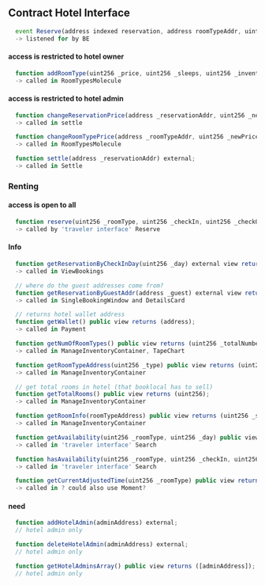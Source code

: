 [//]: <> ( in Atom hit ctrl + shift + m for markdown preview )

## Contract Hotel Interface
```js
  event Reserve(address indexed reservation, address roomTypeAddr, uint256 checkIn, uint256 checkOut);
  -> listened for by BE
```
#### access is restricted to hotel owner
```js
  function addRoomType(uint256 _price, uint256 _sleeps, uint256 _inventory) external;
  -> called in RoomTypesMolecule
```
#### access is restricted to hotel admin
```js
  function changeReservationPrice(address _reservationAddr, uint256 _newPrice) external;
  -> called in settle
```
```js
  function changeRoomTypePrice(address _roomTypeAddr, uint256 _newPrice) external;
  -> called in RoomTypesMolecule
```
```js
  function settle(address _reservationAddr) external;
  -> called in Settle
```
### Renting

#### access is open to all
```js
  function reserve(uint256 _roomType, uint256 _checkIn, uint256 _checkOut) external payable;
  -> called by 'traveler interface' Reserve
```
#### Info
```js
  function getReservationByCheckInDay(uint256 _day) external view returns (address[] reservationAddress);
  -> called in ViewBookings
```
```js
  // where do the guest addresses come from?
  function getReservationByGuestAddr(address _guest) external view returns (address[]);
  -> called in SingleBookingWindow and DetailsCard
```
```js
  // returns hotel wallet address
  function getWallet() public view returns (address);
  -> called in Payment
```
```js
  function getNumOfRoomTypes() public view returns (uint256 _totalNumberOfRoomTypes);
  -> called in ManageInventoryContainer, TapeChart
```
```js
  function getRoomTypeAddress(uint256 _type) public view returns (uint256 _beds, uint256 _price);
  -> called in ManageInventoryContainer
```
```js
  // get total rooms in hotel (that booklocal has to sell)
  function getTotalRooms() public view returns (uint256);
  -> called in ManageInventoryContainer
```
```js
  function getRoomInfo(roomTypeAddress) public view returns (uint256 _sleeps, uint256 _price, uint256 _minRentTime);
  -> called in ManageInventoryContainer
```
```js
  function getAvailability(uint256 _roomType, uint256 _day) public view;
  -> called in 'traveler interface' Search
```
```js
  function hasAvailability(uint256 _roomType, uint256 _checkIn, uint256 _checkOut) public view returns (bool);
  -> called in 'traveler interface' Search
```
```js
  function getCurrentAdjustedTime(uint256 _roomType) public view returns (uint256);
  -> called in ? could also use Moment?
```
#### need
```js
  function addHotelAdmin(adminAddress) external;
  // hotel admin only
```
```js
  function deleteHotelAdmin(adminAddress) external;
  // hotel admin only
```
```js
  function getHotelAdminsArray() public view returns ([adminAddress]);
  // hotel admin only
```
